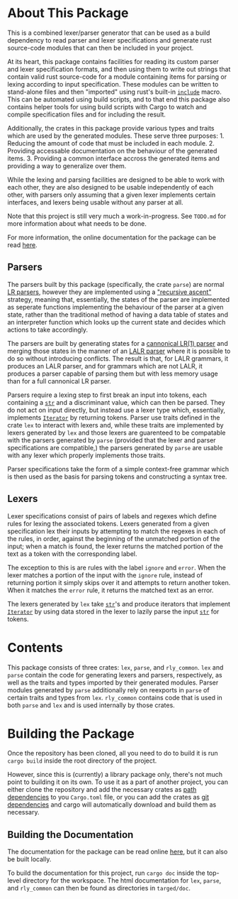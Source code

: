# About This Package

This is a combined lexer/parser generator that can be used as a build dependency to read
parser and lexer specifications and generate rust source-code modules that can then be
included in your project.

At its heart, this package contains facilities for reading its custom parser and lexer
specification formats, and then using them to write out strings that contain valid rust
source-code for a module containing items for parsing or lexing according to input
specification. These modules can be written to stand-alone files and then "imported" using
rust's built-in [`include`] macro. This can be automated using build scripts, and to that
end this package also contains helper tools for using build scripts with Cargo to watch
and compile specification files and for including the result.

Additionally, the crates in this package provide various types and traits which are used
by the generated modules. These serve three purposes: 1. Reducing the amount of code that
must be included in each module. 2. Providing accessable documentation on the behaviour of
the generated items. 3. Providing a common interface accross the generated items and
providing a way to generalize over them.

While the lexing and parsing facilities are designed to be able to work with each other,
they are also designed to be usable independently of each other, with parsers only
assuming that a given lexer implements certain interfaces, and lexers being usable without
any parser at all.

Note that this project is still very much a work-in-progress. See `TODO.md` for more
information about what needs to be done.

For more information, the online documentation for the package can be read [here].

## Parsers

The parsers built by this package (specifically, the crate `parse`) are normal [LR
parsers], however they are implemented using a ["recursive ascent"] strategy, meaning
that, essentially, the states of the parser are implemented as seperate functions
implementing the behaviour of the parser at a given state, rather than the traditional
method of having a data table of states and an interpreter function which looks up the
current state and decides which actions to take accordingly.

The parsers are built by generating states for a [cannonical LR(1) parser] and merging
those states in the manner of an [LALR parser] where it is possible to do so without
introducing conflicts. The result is that, for LALR grammars, it produces an LALR parser,
and for grammars which are not LALR, it produces a parser capable of parsing them but with
less memory usage than for a full cannonical LR parser.

Parsers require a lexing step to first break an input into tokens, each containing a
[`str`] and a discriminant value, which can then be parsed. They do not act on input
directly, but instead use a lexer type which, essentially, implements [`Iterator`] by
returning tokens. Parser use traits defined in the crate `lex` to interact with lexers
and, while these traits are implemented by lexers generated by `lex` and those lexers are
guarenteed to be compatable with the parsers generated by `parse` (provided that the lexer
and parser specifications are compatible,) the parsers generated by `parse` are usable
with any lexer which properly implements those traits.

Parser specifications take the form of a simple context-free grammar which is then used as
the basis for parsing tokens and constructing a syntax tree.

## Lexers

Lexer specifications consist of pairs of labels and regexes which define rules for lexing
the associated tokens. Lexers generated from a given specification lex their inputs by
attempting to match the regexes in each of the rules, in order, against the beginning of
the unmatched portion of the input; when a match is found, the lexer returns the matched
portion of the text as a token with the corresponding label.

The exception to this is are rules with the label `ignore` and `error`. When the lexer
matches a portion of the input with the `ignore` rule, instead of returning portion it
simply skips over it and attempts to return another token. When it matches the `error`
rule, it returns the matched text as an error.

The lexers generated by `lex` take [`str`]'s and produce iterators that implement
[`Iterator`] by using data stored in the lexer to lazily parse the input [`str`] for
tokens.

# Contents

This package consists of three crates: `lex`, `parse`, and `rly_common`. `lex` and `parse`
contain the code for generating lexers and parsers, respectively, as well as the traits
and types imported by their generated modules. Parser modules generated by `parse`
additionally rely on reexports in `parse` of certain traits and types from `lex`.
`rly_common` contains code that is used in both `parse` and `lex` and is used internally
by those crates.

# Building the Package

Once the repository has been cloned, all you need to do to build it is run `cargo build`
inside the root directory of the project.

However, since this is (currently) a library package only, there's not much point to
building it on its own. To use it as a part of another project, you can either clone the
repository and add the necessary crates as [path dependencies] to you `Cargo.toml` file,
or you can add the crates as [git dependencies] and cargo will automatically download and
build them as necessary.

## Building the Documentation

The documentation for the package can be read online [here], but it can also be built
locally.

To build the documentation for this project, run `cargo doc` inside the top-level
directory for the workspace. The html documentation for `lex`, `parse`, and `rly_common`
can then be found as directories in `targed/doc`.



[`include`]: https://doc.rust-lang.org/std/macro.include.html
[here]: https://dsmcdermott.github.io/rly-docs/
[LR parsers]: https://en.wikipedia.org/wiki/LR_parser
["recursive ascent"]: https://en.wikipedia.org/wiki/Recursive_ascent_parser
[cannonical LR(1) parser]: https://en.wikipedia.org/wiki/Canonical_LR_parser
[LALR parser]: https://en.wikipedia.org/wiki/LALR_parser
[`str`]: https://doc.rust-lang.org/std/primitive.str.html
[`Iterator`]: https://doc.rust-lang.org/std/iter/trait.Iterator.html
[path dependencies]: file:///home/sam/.rustup/toolchains/stable-x86_64-unknown-linux-gnu/share/doc/rust/html/cargo/reference/specifying-dependencies.html#specifying-path-dependencies
[git dependencies]: file:///home/sam/.rustup/toolchains/stable-x86_64-unknown-linux-gnu/share/doc/rust/html/cargo/reference/specifying-dependencies.html#specifying-dependencies-from-git-repositories
